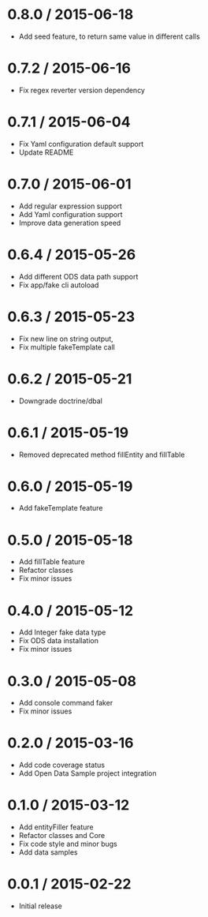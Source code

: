 0.8.0 / 2015-06-18
==================
  * Add seed feature, to return same value in different calls

0.7.2 / 2015-06-16
==================
  * Fix regex reverter version dependency

0.7.1 / 2015-06-04
==================
  * Fix Yaml configuration default support
  * Update README

0.7.0 / 2015-06-01
==================
  * Add regular expression support
  * Add Yaml configuration support
  * Improve data generation speed

0.6.4 / 2015-05-26
==================
  * Add different ODS data path support
  * Fix app/fake cli autoload

0.6.3 / 2015-05-23
==================
  * Fix new line on string output,
  * Fix multiple fakeTemplate call

0.6.2 / 2015-05-21
==================
  * Downgrade doctrine/dbal

0.6.1 / 2015-05-19
==================
  * Removed deprecated method fillEntity and fillTable

0.6.0 / 2015-05-19
==================
  * Add fakeTemplate feature

0.5.0 / 2015-05-18
==================
  * Add fillTable feature
  * Refactor classes
  * Fix minor issues

0.4.0 / 2015-05-12
==================
  * Add Integer fake data type
  * Fix ODS data installation
  * Fix minor issues

0.3.0 / 2015-05-08
==================
  * Add console command faker
  * Fix minor issues

0.2.0 / 2015-03-16
==================
  * Add code coverage status
  * Add Open Data Sample project integration

0.1.0 / 2015-03-12
================== 
  * Add entityFiller feature
  * Refactor classes and Core
  * Fix code style and minor bugs 
  * Add data samples

0.0.1 / 2015-02-22 
================== 
  * Initial release
